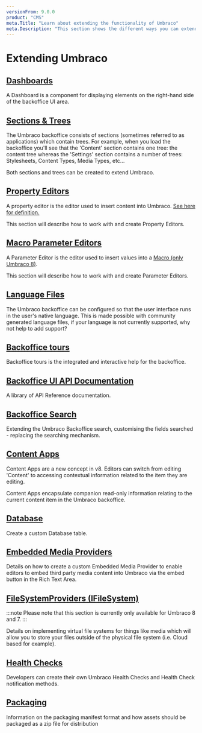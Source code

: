 ```yaml
---
versionFrom: 9.0.0
product: "CMS"
meta.Title: "Learn about extending the functionality of Umbraco"
meta.Description: "This section shows the different ways you can extend Umbraco. From Content Apps to Backoffice tours, and many more."
---
```


# Extending Umbraco

## [Dashboards](Dashboards/index.md)

A Dashboard is a component for displaying elements on the right-hand side of the backoffice UI area.

## [Sections & Trees](Section-Trees/index.md)

The Umbraco backoffice consists of sections (sometimes referred to as applications) which contain trees. For example, when you load the backoffice you'll see that the 'Content' section contains one tree: the content tree whereas the 'Settings' section contains a number of trees: Stylesheets, Content Types, Media Types, etc...

Both sections and trees can be created to extend Umbraco.

## [Property Editors](Property-Editors/index.md)

A property editor is the editor used to insert content into Umbraco. [See here for definition.](Property-Editors/index.md)

This section will describe how to work with and create Property Editors.

## [Macro Parameter Editors](Macro-Parameter-Editors/index.md)

A Parameter Editor is the editor used to insert values into a [Macro (only Umbraco 8)](../Reference/Templating/Macros/index.md).

This section will describe how to work with and create Parameter Editors.

## [Language Files](Language-Files/index.md)

The Umbraco backoffice can be configured so that the user interface runs in the user's native language. This is made possible with community generated language files, if your language is not currently supported, why not help to add support?

## [Backoffice tours](Backoffice-Tours/index.md)

Backoffice tours is the integrated and interactive help for the backoffice.

## [Backoffice UI API Documentation](Backoffice-UI-API-Documentation/index.md)

A library of API Reference documentation.

## [Backoffice Search](Backoffice-Search/index.md)

Extending the Umbraco Backoffice search, customising the fields searched - replacing the searching mechanism.

## [Content Apps](Content-Apps/index.md)

Content Apps are a new concept in v8. Editors can switch from editing 'Content' to accessing contextual information related to the item they are editing.

Content Apps encapsulate companion read-only information relating to the current content item in the Umbraco backoffice.

## [Database](Database/index.md)

Create a custom Database table.

## [Embedded Media Providers](Embedded-Media-Provider/index.md)

Details on how to create a custom Embedded Media Provider to enable editors to embed third party media content into Umbraco via the embed button in the Rich Text Area.

## [FileSystemProviders (IFileSystem)](Custom-File-Systems.md)

:::note
Please note that this section is currently only available for Umbraco 8 and 7.
:::

Details on implementing virtual file systems for things like media which will allow you to store your files outside of the physical file system (i.e. Cloud based for example).

## [Health Checks](Health-Check/index.md)

Developers can create their own Umbraco Health Checks and Health Check notification methods.

## [Packaging](Packages/index.md)

Information on the packaging manifest format and how assets should be packaged as a zip file for distribution
